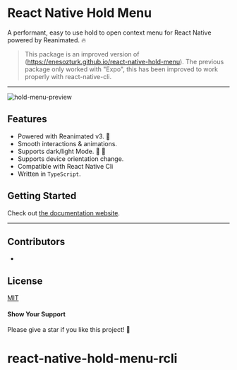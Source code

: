 # React Native Hold Menu

A performant, easy to use hold to open context menu for React Native powered by Reanimated. 🔥

> This package is an improved version of (https://enesozturk.github.io/react-native-hold-menu). The previous package only worked with "Expo", this has been improved to work properly with react-native-cli.

---

![hold-menu-preview](./preview.gif)

## Features

- Powered with Reanimated v3. 🚀
- Smooth interactions & animations.
- Supports dark/light Mode. 🌚 🌝
- Supports device orientation change.
- Compatible with React Native Cli
- Written in `TypeScript`.

## Getting Started

Check out [the documentation website](https://kadirbalcin.github.io/react-native-hold-menu-cli).

---

## Contributors

- 

## License

[MIT](./LICENSE)

#### Show Your Support

Please give a star if you like this project! 🤩
# react-native-hold-menu-rcli
